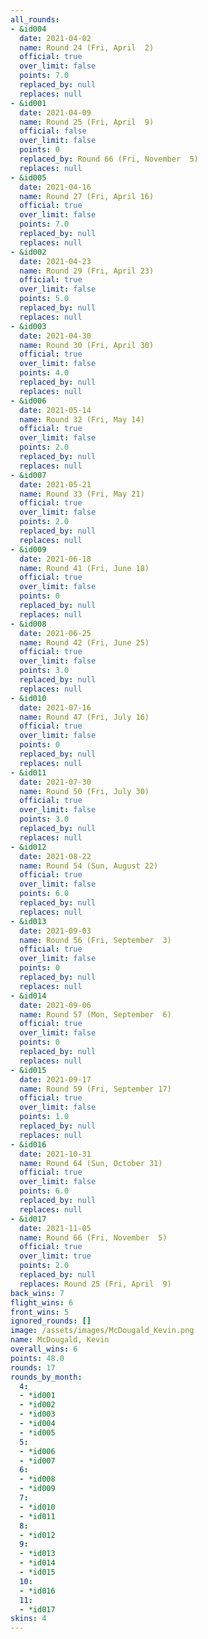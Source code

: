```yaml
---
all_rounds:
- &id004
  date: 2021-04-02
  name: Round 24 (Fri, April  2)
  official: true
  over_limit: false
  points: 7.0
  replaced_by: null
  replaces: null
- &id001
  date: 2021-04-09
  name: Round 25 (Fri, April  9)
  official: false
  over_limit: false
  points: 0
  replaced_by: Round 66 (Fri, November  5)
  replaces: null
- &id005
  date: 2021-04-16
  name: Round 27 (Fri, April 16)
  official: true
  over_limit: false
  points: 7.0
  replaced_by: null
  replaces: null
- &id002
  date: 2021-04-23
  name: Round 29 (Fri, April 23)
  official: true
  over_limit: false
  points: 5.0
  replaced_by: null
  replaces: null
- &id003
  date: 2021-04-30
  name: Round 30 (Fri, April 30)
  official: true
  over_limit: false
  points: 4.0
  replaced_by: null
  replaces: null
- &id006
  date: 2021-05-14
  name: Round 32 (Fri, May 14)
  official: true
  over_limit: false
  points: 2.0
  replaced_by: null
  replaces: null
- &id007
  date: 2021-05-21
  name: Round 33 (Fri, May 21)
  official: true
  over_limit: false
  points: 2.0
  replaced_by: null
  replaces: null
- &id009
  date: 2021-06-18
  name: Round 41 (Fri, June 18)
  official: true
  over_limit: false
  points: 0
  replaced_by: null
  replaces: null
- &id008
  date: 2021-06-25
  name: Round 42 (Fri, June 25)
  official: true
  over_limit: false
  points: 3.0
  replaced_by: null
  replaces: null
- &id010
  date: 2021-07-16
  name: Round 47 (Fri, July 16)
  official: true
  over_limit: false
  points: 0
  replaced_by: null
  replaces: null
- &id011
  date: 2021-07-30
  name: Round 50 (Fri, July 30)
  official: true
  over_limit: false
  points: 3.0
  replaced_by: null
  replaces: null
- &id012
  date: 2021-08-22
  name: Round 54 (Sun, August 22)
  official: true
  over_limit: false
  points: 6.0
  replaced_by: null
  replaces: null
- &id013
  date: 2021-09-03
  name: Round 56 (Fri, September  3)
  official: true
  over_limit: false
  points: 0
  replaced_by: null
  replaces: null
- &id014
  date: 2021-09-06
  name: Round 57 (Mon, September  6)
  official: true
  over_limit: false
  points: 0
  replaced_by: null
  replaces: null
- &id015
  date: 2021-09-17
  name: Round 59 (Fri, September 17)
  official: true
  over_limit: false
  points: 1.0
  replaced_by: null
  replaces: null
- &id016
  date: 2021-10-31
  name: Round 64 (Sun, October 31)
  official: true
  over_limit: false
  points: 6.0
  replaced_by: null
  replaces: null
- &id017
  date: 2021-11-05
  name: Round 66 (Fri, November  5)
  official: true
  over_limit: true
  points: 2.0
  replaced_by: null
  replaces: Round 25 (Fri, April  9)
back_wins: 7
flight_wins: 6
front_wins: 5
ignored_rounds: []
image: /assets/images/McDougald_Kevin.png
name: McDougald, Kevin
overall_wins: 6
points: 48.0
rounds: 17
rounds_by_month:
  4:
  - *id001
  - *id002
  - *id003
  - *id004
  - *id005
  5:
  - *id006
  - *id007
  6:
  - *id008
  - *id009
  7:
  - *id010
  - *id011
  8:
  - *id012
  9:
  - *id013
  - *id014
  - *id015
  10:
  - *id016
  11:
  - *id017
skins: 4
---
```

